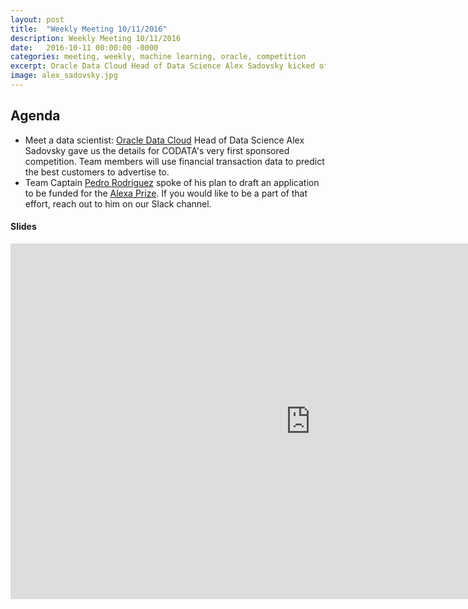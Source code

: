 ```yaml
---
layout: post
title:  "Weekly Meeting 10/11/2016"
description: Weekly Meeting 10/11/2016
date:   2016-10-11 00:00:00 -0000
categories: meeting, weekly, machine learning, oracle, competition
excerpt: Oracle Data Cloud Head of Data Science Alex Sadovsky kicked off our first sponsored competition! Team Captain Pedro Rodriguez also spoke about the Alexa Prize, put on by Amazon.
image: alex_sadovsky.jpg
---
```


## Agenda

* Meet a data scientist: [Oracle Data Cloud](https://cloud.oracle.com/data-cloud) Head of Data Science Alex Sadovsky gave us the details for CODATA's very first sponsored competition. Team members will use financial transaction data to predict the best customers to advertise to.
* Team Captain [Pedro Rodriguez](https://pedrorodriguez.io) spoke of his plan to draft an application to be funded for the [Alexa Prize](https://developer.amazon.com/alexaprize). If you would like to be a part of that effort, reach out to him on our Slack channel.

#### Slides

<iframe src="https://docs.google.com/presentation/d/1EqC7DO0AukL8iVrE3z60IKD7eM8t86b9U1znFvZ4VJw/embed?start=false&loop=false&delayms=3000" frameborder="0" width="960" height="569" allowfullscreen="true" mozallowfullscreen="true" webkitallowfullscreen="true"></iframe>
